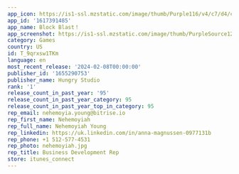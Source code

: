 ```yaml
---
app_icon: https://is1-ssl.mzstatic.com/image/thumb/Purple116/v4/c7/d4/cc/c7d4cc1f-9f33-e76a-f7e9-ece2e134f207/AppIcon-1x_U007emarketing-0-10-0-0-sRGB-85-220-0.png/1024x1024bb.png
app_id: '1617391485'
app_name: Block Blast！
app_screenshot: https://is1-ssl.mzstatic.com/image/thumb/PurpleSource126/v4/38/c0/8e/38c08e42-a1a5-2981-2d69-3aef5c96dd43/c91042c0-2b9b-4d7d-a770-0bda4f2e82a3_1242X2688_1.png/1242x2688bb.png
category: Games
country: US
id: T_9qrxsw1TKm
language: en
most_recent_release: '2024-02-08T00:00:00'
publisher_id: '1655290753'
publisher_name: Hungry Studio
rank: '1'
release_count_in_past_year: '95'
release_count_in_past_year_category: 95
release_count_in_past_year_top_in_category: 95
rep_email: nehemoyia.young@bitrise.io
rep_first_name: Nehemoyiah
rep_full_name: Nehemoyiah Young
rep_linkedin: https://uk.linkedin.com/in/anna-magnussen-0977131b
rep_phone: +1 512-577-4531
rep_photo: nehemoyiah.jpg
rep_title: Business Development Rep
store: itunes_connect
---
```

